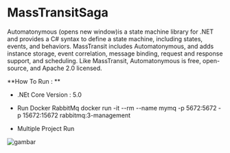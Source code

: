 # MassTransitSaga


Automatonymous (opens new window)is a state machine library for .NET and provides a C# syntax to define a state machine, including states, events, and behaviors. MassTransit includes Automatonymous, and adds instance storage, event correlation, message binding, request and response support, and scheduling. Like MassTransit, Automatonymous is free, open-source, and Apache 2.0 licensed.

**How To Run :
**


- .NEt Core Version : 5.0 

- Run Docker RabbitMq
    docker run -it --rm --name mymq -p 5672:5672 -p 15672:15672 rabbitmq:3-management

- Multiple Project Run 


![gambar](https://user-images.githubusercontent.com/50522870/141674935-ae5ce516-65da-40b0-af0d-25e70fcf30f0.png)

